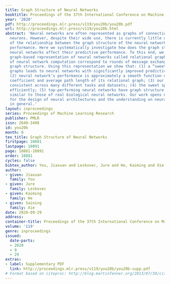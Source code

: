 ```yaml
---
title: Graph Structure of Neural Networks
booktitle: Proceedings of the 37th International Conference on Machine Learning
year: '2020'
pdf: http://proceedings.mlr.press/v119/you20b/you20b.pdf
url: http://proceedings.mlr.press/v119/you20b.html
abstract: 'Neural networks are often represented as graphs of connections between
  neurons. However, despite their wide use, there is currently little understanding
  of the relationship between the graph structure of the neural network and its predictive
  performance. Here we systematically investigate how does the graph structure of
  neural networks affect their predictive performance. To this end, we develop a novel
  graph-based representation of neural networks called relational graph, where layers
  of neural network computation correspond to rounds of message exchange along the
  graph structure. Using this representation we show that: (1) a “sweet spot” of relational
  graphs leads to neural networks with significantly improved predictive performance;
  (2) neural network’s performance is approximately a smooth function of the clustering
  coefficient and average path length of its relational graph; (3) our findings are
  consistent across many different tasks and datasets; (4) the sweet spot can be identified
  efficiently; (5) top-performing neural networks have graph structure surprisingly
  similar to those of real biological neural networks. Our work opens new directions
  for the design of neural architectures and the understanding on neural networks
  in general.'
layout: inproceedings
series: Proceedings of Machine Learning Research
publisher: PMLR
issn: 2640-3498
id: you20b
month: 0
tex_title: Graph Structure of Neural Networks
firstpage: 10881
lastpage: 10891
page: 10881-10891
order: 10881
cycles: false
bibtex_author: You, Jiaxuan and Leskovec, Jure and He, Kaiming and Xie, Saining
author:
- given: Jiaxuan
  family: You
- given: Jure
  family: Leskovec
- given: Kaiming
  family: He
- given: Saining
  family: Xie
date: 2020-09-29
address: 
container-title: Proceedings of the 37th International Conference on Machine Learning
volume: '119'
genre: inproceedings
issued:
  date-parts:
  - 2020
  - 9
  - 29
extras:
- label: Supplementary PDF
  link: http://proceedings.mlr.press/v119/you20b/you20b-supp.pdf
# Format based on citeproc: http://blog.martinfenner.org/2013/07/30/citeproc-yaml-for-bibliographies/
---
```

